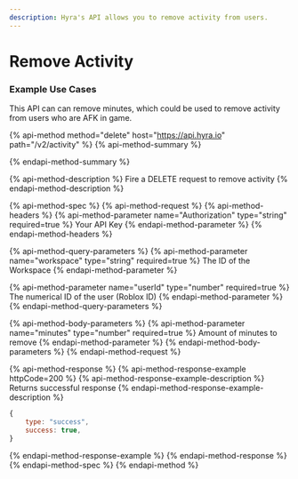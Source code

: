 ```yaml
---
description: Hyra's API allows you to remove activity from users.
---
```


# Remove Activity

### Example Use Cases

This API can can remove minutes, which could be used to remove activity from users who are AFK in game.

{% api-method method="delete" host="https://api.hyra.io" path="/v2/activity" %}
{% api-method-summary %}

{% endapi-method-summary %}

{% api-method-description %}
Fire a DELETE request to remove activity
{% endapi-method-description %}

{% api-method-spec %}
{% api-method-request %}
{% api-method-headers %}
{% api-method-parameter name="Authorization" type="string" required=true %}
Your API Key
{% endapi-method-parameter %}
{% endapi-method-headers %}

{% api-method-query-parameters %}
{% api-method-parameter name="workspace" type="string" required=true %}
The ID of the Workspace
{% endapi-method-parameter %}

{% api-method-parameter name="userId" type="number" required=true %}
The numerical ID of the user \(Roblox ID\)
{% endapi-method-parameter %}
{% endapi-method-query-parameters %}

{% api-method-body-parameters %}
{% api-method-parameter name="minutes" type="number" required=true %}
Amount of minutes to remove
{% endapi-method-parameter %}
{% endapi-method-body-parameters %}
{% endapi-method-request %}

{% api-method-response %}
{% api-method-response-example httpCode=200 %}
{% api-method-response-example-description %}
Returns successful response
{% endapi-method-response-example-description %}

```javascript
{
    type: "success",
    success: true,
}
```
{% endapi-method-response-example %}
{% endapi-method-response %}
{% endapi-method-spec %}
{% endapi-method %}

